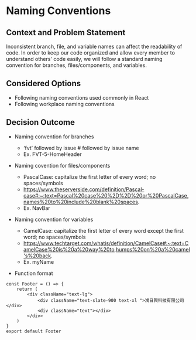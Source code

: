 # Naming Conventions

## Context and Problem Statement

Inconsistent branch, file, and variable names can affect the readability of code. In order to keep our code organized and allow every member to understand others' code easily, we will follow a standard naming convention for branches, files/components, and variables.

## Considered Options

* Following naming conventions used commonly in React
* Following workplace naming conventions

## Decision Outcome

- Naming convention for branches
  - ‘fvt’ followed by issue # followed by issue name
  - Ex. FVT-5-HomeHeader

- Naming covention for files/components
  - PascalCase: capitalize the first letter of every word; no spaces/symbols
  - https://www.theserverside.com/definition/Pascal-case#:~:text=Pascal%20case%20%2D%2D%20or%20PascalCase,names%20to%20include%20blank%20spaces.
  - Ex. NavBar

- Naming convention for variables
  - CamelCase: capitalize the first letter of every word except the first word; no spaces/symbols
  - https://www.techtarget.com/whatis/definition/CamelCase#:~:text=CamelCase%20is%20a%20way%20to,humps%20on%20a%20camel's%20back.
  - Ex. myName
 
- Function format
```
const Footer = () => {
    return (
        <div className="text-lg">
            <div className="text-slate-900 text-xl ">鴻日興科技有限公司</div>
            <div className="text"></div>
        </div>
    )
}
export default Footer
```

